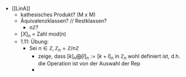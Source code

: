 - [[LinA]]
	- kathesisches Produkt? (M x M)
	- Äquivalenzklassen? // Restklassen?
		- $n\mathbb{Z}$?
	- $[X]_n$ = Zahl mod(n)
	- 1.11: Übung:
		- Sei $n \in \mathbb{Z}, \mathbb{Z}_n = \mathbb{Z}/n\mathbb{Z}$
			- zeige, dass $[k]_n \bigoplus [l]_n := [k+l]_n$ in $\mathbb{Z}_n$ wohl definiert ist, d.h. die Operation ist von der Auswahl der Rep
			-